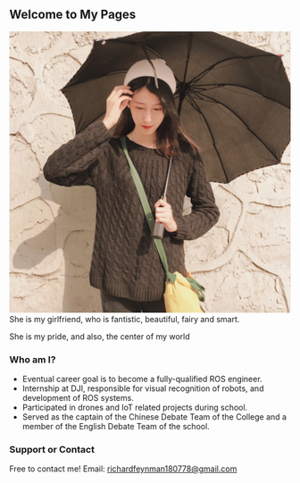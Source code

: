 ## Welcome to My Pages
![Image](/images/wife.jpg)
She is my girlfriend, who is fantistic, beautiful, fairy and smart.

She is my pride, and also, the center of my world

### Who am I?

- Eventual career goal is to become a fully-qualified ROS engineer.
- Internship at DJI, responsible for visual recognition of robots, and development of ROS systems.
- Participated in drones and IoT related projects during school.
- Served as the captain of the Chinese Debate Team of the College and a member of the English Debate Team of the school.

### Support or Contact
Free to contact me!
Email: richardfeynman180778@gmail.com